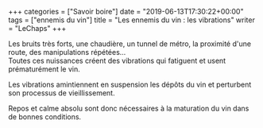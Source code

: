 +++
categories = ["Savoir boire"]
date = "2019-06-13T17:30:22+00:00"
tags = ["ennemis du vin"] 
title = "Les ennemis du vin : les vibrations"
writer = "LeChaps"
+++

Les bruits très forts, une chaudière, un tunnel de métro, la proximité d'une route, des manipulations répétées...  
Toutes ces nuissances créent des vibrations qui fatiguent et usent prématurément le vin.  

Les vibrations amintiennent en suspension les dépôts du vin et perturbent son processus de vieillissement.  

Repos et calme absolu sont donc nécessaires à la maturation du vin dans de bonnes conditions.

